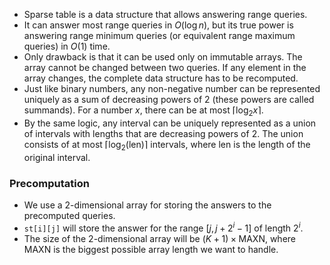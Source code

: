 - Sparse table is a data structure that allows answering range queries.
- It can answer most range queries in $O(\log n)$, but its true power is answering range minimum queries (or equivalent range maximum queries) in $O(1)$ time.
- Only drawback is that it can be used only on immutable arrays. The array cannot be changed between two queries. If any element in the array changes, the complete data structure has to be recomputed.
- Just like binary numbers, any non-negative number can be represented uniquely as a sum of decreasing powers of $2$ (these powers are called summands). For a number $x$, there can be at most $\lceil\log_{2}x\rceil$.
- By the same logic, any interval can be uniquely represented as a union of intervals with lengths that are decreasing powers of $2$. The union consists of at most $\lceil\log_{2}(\text{len})\rceil$ intervals, where $\text{len}$ is the length of the original interval.
### Precomputation
- We use a 2-dimensional array for storing the answers to the precomputed queries.
- `st[i][j]` will store the answer for the range $[j, j+2^i-1]$ of length $2^i$.
- The size of the 2-dimensional array will be $(K+1)\times\text{MAXN}$, where $\text{MAXN}$ is the biggest possible array length we want to handle.